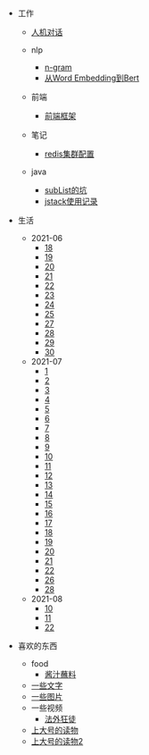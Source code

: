 - 工作
    - [人机对话](work/chatbot/人机对话.md)

    - nlp
      - [n-gram](work/nlp/n-gram.md)
      - [从Word Embedding到Bert](work/nlp/w2v-bert.md)
    - 前端
        - [前端框架](work/前端/前端框架.md)
    - 笔记
        - [redis集群配置](work/笔记/redis集群部署.md)
    - java
        - [subList的坑](work/java/subList的坑.md)
        - [jstack使用记录](work/java/jstack使用记录.md)
    
    
- 生活
    - 2021-06
        - [18](life/2021-06/18.md)
        - [19](life/2021-06/19.md)
        - [20](life/2021-06/20.md)
        - [21](life/2021-06/21.md)
        - [22](life/2021-06/22.md)
        - [23](life/2021-06/23.md)
        - [24](life/2021-06/24.md)
        - [25](life/2021-06/25.md)
        - [27](life/2021-06/27.md)
        - [28](life/2021-06/28.md)
        - [29](life/2021-06/29.md)
        - [30](life/2021-06/30.md)
    - 2021-07
        - [1](life/2021-07/1.md)
        - [2](life/2021-07/2.md)
        - [3](life/2021-07/3.md)
        - [4](life/2021-07/4.md)
        - [5](life/2021-07/5.md)
        - [6](life/2021-07/6.md)
        - [7](life/2021-07/7.md)
        - [8](life/2021-07/8.md)
        - [9](life/2021-07/9.md)
        - [10](life/2021-07/10.md)
        - [11](life/2021-07/11.md)
        - [12](life/2021-07/12.md)
        - [13](life/2021-07/13.md)
        - [14](life/2021-07/14.md)
        - [15](life/2021-07/15.md)
        - [16](life/2021-07/16.md)
        - [17](life/2021-07/17.md)
        - [18](life/2021-07/18.md)
        - [19](life/2021-07/19.md)
        - [20](life/2021-07/20.md)
        - [21](life/2021-07/21.md)
        - [22](life/2021-07/22.md)
        - [26](life/2021-07/26.md)
        - [28](life/2021-07/28.md)
     - 2021-08
        - [10](life/2021-08/10.md)
        - [11](life/2021-08/11.md)
        - [22](life/2021-08/22.md)





- 喜欢的东西
    - food
        - [酱汁蘸料](food/调料.md)
    - [一些文字](words/excerpt.md)
    - [一些图片](words/images.md)
    - 一些视频
        - [法外狂徒](words/法外狂徒.md)
    - [上大号的读物](words/上大号的读物.md)
    - [上大号的读物2](words/上大号的读物2.md)


   
        

